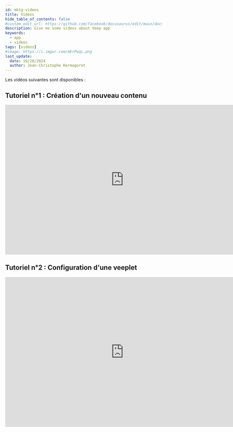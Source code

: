```yaml
---
id: mktg-videos
title: Videos
hide_table_of_contents: false
#custom_edit_url: https://github.com/facebook/docusaurus/edit/main/docs/api-doc-markdown.md
description: Give me some videos about Veep app
keywords:
  - app
  - videos
tags: [videos]
#image: https://i.imgur.com/mErPwqL.png
last_update:
  date: 10/28/2024
  author: Jean-Christophe Kermagoret
---
```


Les vidéos suivantes sont disponibles :

## Tutoriel n°1 : Création d'un nouveau contenu

<iframe title="Veep AI: un éditeur de chaîne de prompts, pour les séquencer en une fonction cohérente (tuto n°1)" width="760" height="480" src="https://www.youtube.com/embed/bFAQPqGdND4?feature=oembed" frameborder="0" allow="accelerometer; autoplay; clipboard-write; encrypted-media; gyroscope; picture-in-picture; web-share" allowfullscreen=""></iframe>

## Tutoriel n°2 : Configuration d'une veeplet

<iframe width="760" height="480" src="https://www.youtube.com/embed/zA43AN8qme8" title="Tutoriel n°2 Veep.AI – Configuration de la veeplet" frameborder="0" allow="accelerometer; autoplay; clipboard-write; encrypted-media; gyroscope; picture-in-picture; web-share" allowfullscreen></iframe>
